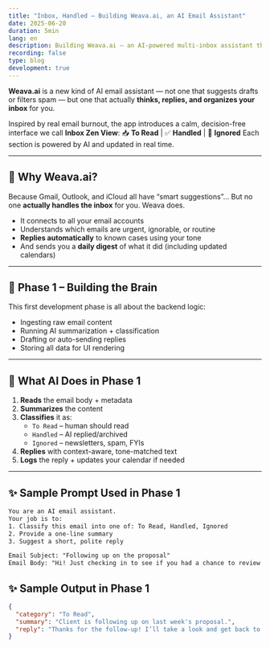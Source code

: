 ```yaml
---
title: "Inbox, Handled – Building Weava.ai, an AI Email Assistant"
date: 2025-06-20
duration: 5min
lang: en
description: Building Weava.ai – an AI-powered multi-inbox assistant that reads, replies, and organizes your email while you focus on real work.
recording: false
type: blog
development: true
---
```


**Weava.ai** is a new kind of AI email assistant — not one that suggests drafts or filters spam — but one that actually **thinks, replies, and organizes your inbox** for you.

Inspired by real email burnout, the app introduces a calm, decision-free interface we call **Inbox Zen View**:
📥 **To Read** | ✅ **Handled** | 🚫 **Ignored**
Each section is powered by AI and updated in real time.

---

## 🧠 Why Weava.ai?

Because Gmail, Outlook, and iCloud all have “smart suggestions”…
But no one **actually handles the inbox** for you.
Weava does.

- It connects to all your email accounts
- Understands which emails are urgent, ignorable, or routine
- **Replies automatically** to known cases using your tone
- And sends you a **daily digest** of what it did (including updated calendars)

---

## 🔨 Phase 1 – Building the Brain

This first development phase is all about the backend logic:

- Ingesting raw email content
- Running AI summarization + classification
- Drafting or auto-sending replies
- Storing all data for UI rendering

---

## 🔁 What AI Does in Phase 1

1. **Reads** the email body + metadata
2. **Summarizes** the content
3. **Classifies** it as:
   - `To Read` – human should read
   - `Handled` – AI replied/archived
   - `Ignored` – newsletters, spam, FYIs
4. **Replies** with context-aware, tone-matched text
5. **Logs** the reply + updates your calendar if needed

---

## ✨ Sample Prompt Used in Phase 1

```txt
You are an AI email assistant.
Your job is to:
1. Classify this email into one of: To Read, Handled, Ignored
2. Provide a one-line summary
3. Suggest a short, polite reply

Email Subject: "Following up on the proposal"
Email Body: "Hi! Just checking in to see if you had a chance to review the pitch I sent last week."
```

## ✨ Sample Output in Phase 1

```json
{
  "category": "To Read",
  "summary": "Client is following up on last week's proposal.",
  "reply": "Thanks for the follow-up! I’ll take a look and get back to you by today."
}
```

